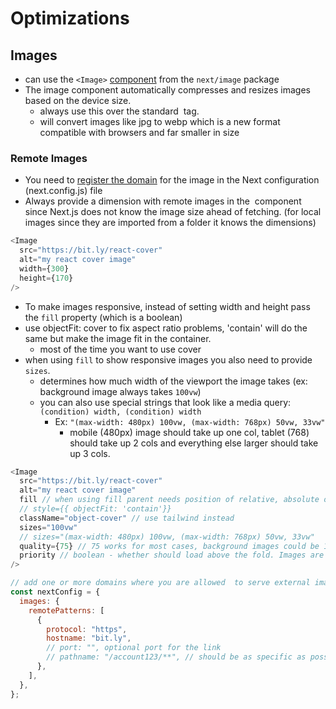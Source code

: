 # Optimizations

## Images

- can use the `<Image>` [component](https://nextjs.org/docs/pages/api-reference/components/image) from the `next/image` package
- The image component automatically compresses and resizes images based on the device size.
  - always use this over the standard <img> tag.
  - will convert images like jpg to webp which is a new format compatible with browsers and far smaller in size

### Remote Images

- You need to [register the domain](https://nextjs.org/docs/pages/api-reference/components/image#remotepatterns) for the image in the Next configuration (next.config.js) file
- Always provide a dimension with remote images in the <Image /> component since Next.js does not know the image size ahead of fetching. (for local images since they are imported from a folder it knows the dimensions)

```javascript
<Image
  src="https://bit.ly/react-cover"
  alt="my react cover image"
  width={300}
  height={170}
/>
```

- To make images responsive, instead of setting width and height pass the `fill` property (which is a boolean)
- use objectFit: cover to fix aspect ratio problems, 'contain' will do the same but make the image fit in the container.
  - most of the time you want to use cover
- when using `fill` to show responsive images you also need to provide `sizes`.
  - determines how much width of the viewport the image takes (ex: background image always takes `100vw`)
  - you can also use special strings that look like a media query: `(condition) width, (condition) width`
    - Ex: `"(max-width: 480px) 100vw, (max-width: 768px) 50vw, 33vw"`
      - mobile (480px) image should take up one col, tablet (768) should take up 2 cols and everything else larger should take up 3 cols.

```javascript
<Image
  src="https://bit.ly/react-cover"
  alt="my react cover image"
  fill // when using fill parent needs position of relative, absolute or fixed
  // style={{ objectFit: 'contain'}}
  className="object-cover" // use tailwind instead
  sizes="100vw"
  // sizes="(max-width: 480px) 100vw, (max-width: 768px) 50vw, 33vw"
  quality={75} // 75 works for most cases, background images could be 100 for highest quality
  priority // boolean - whether should load above the fold. Images are lazy loaded by default. use if you have images that need to be visible on first load
/>
```

```javascript
// add one or more domains where you are allowed  to serve external images from. Done for security to prevent someone taking advantage of the endpoint that next.js exposes automatically for optimized images.
const nextConfig = {
  images: {
    remotePatterns: [
      {
        protocol: "https",
        hostname: "bit.ly",
        // port: "", optional port for the link
        // pathname: "/account123/**", // should be as specific as possible here for security
      },
    ],
  },
};
```
